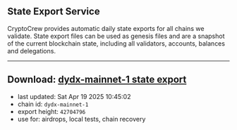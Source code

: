 ## State Export Service
CryptoCrew provides automatic daily state exports for all chains we validate. State export files can be used as genesis files and are a snapshot of the current blockchain state, including all validators, accounts, balances and delegations.

---
**Download: [dydx-mainnet-1 state export](https://dl-tyo.ccvalidators.com/SERVICE/dydx/dydx-mainnet-1_export_42704796.json)**
---

- last updated: Sat Apr 19 2025 10:45:02
- chain id: `dydx-mainnet-1`
- export height: `42704796`
- use for: airdrops, local tests, chain recovery
